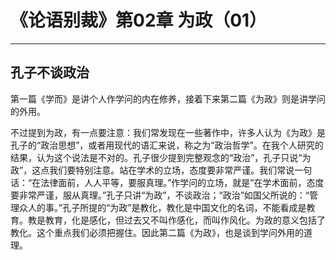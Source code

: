 # 《论语别裁》第02章 为政（01）

------

## 孔子不谈政治

第一篇《学而》是讲个人作学问的内在修养，接着下来第二篇《为政》则是讲学问的外用。

不过提到为政，有一点要注意：我们常发现在一些著作中，许多人认为《为政》是孔子的“政治思想”，或者用现代的语汇来说，称之为“政治哲学”。在我个人研究的结果，认为这个说法是不对的。孔子很少提到完整观念的“政治”，孔子只说“为政”，这点我们要特别注意。站在学术的立场，态度要非常严谨。我们常说一句话：“在法律面前，人人平等，要服真理。”作学问的立场，就是“在学术面前，态度要非常严谨，服从真理。”孔子只讲“为政”，不谈政治；“政治”如国父所说的：“管理众人的事。”孔子所提的“为政”是教化，教化是中国文化的名词，不能看成是教育。教是教育，化是感化，但过去又不叫作感化，而叫作风化。为政的意义包括了教化。这个重点我们必须把握住。因此第二篇《为政》，也是谈到学问外用的道理。